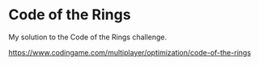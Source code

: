 # Code of the Rings

My solution to the Code of the Rings challenge.

https://www.codingame.com/multiplayer/optimization/code-of-the-rings
